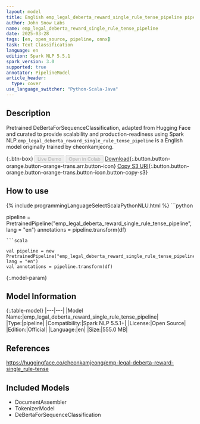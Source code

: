 ```yaml
---
layout: model
title: English emp_legal_deberta_reward_single_rule_tense_pipeline pipeline DeBertaForSequenceClassification from cheonkamjeong
author: John Snow Labs
name: emp_legal_deberta_reward_single_rule_tense_pipeline
date: 2025-03-28
tags: [en, open_source, pipeline, onnx]
task: Text Classification
language: en
edition: Spark NLP 5.5.1
spark_version: 3.0
supported: true
annotator: PipelineModel
article_header:
  type: cover
use_language_switcher: "Python-Scala-Java"
---
```


## Description

Pretrained DeBertaForSequenceClassification, adapted from Hugging Face and curated to provide scalability and production-readiness using Spark NLP.`emp_legal_deberta_reward_single_rule_tense_pipeline` is a English model originally trained by cheonkamjeong.

{:.btn-box}
<button class="button button-orange" disabled>Live Demo</button>
<button class="button button-orange" disabled>Open in Colab</button>
[Download](https://s3.amazonaws.com/auxdata.johnsnowlabs.com/public/models/emp_legal_deberta_reward_single_rule_tense_pipeline_en_5.5.1_3.0_1743129695035.zip){:.button.button-orange.button-orange-trans.arr.button-icon}
[Copy S3 URI](s3://auxdata.johnsnowlabs.com/public/models/emp_legal_deberta_reward_single_rule_tense_pipeline_en_5.5.1_3.0_1743129695035.zip){:.button.button-orange.button-orange-trans.button-icon.button-copy-s3}

## How to use



<div class="tabs-box" markdown="1">
{% include programmingLanguageSelectScalaPythonNLU.html %}
```python

pipeline = PretrainedPipeline("emp_legal_deberta_reward_single_rule_tense_pipeline", lang = "en")
annotations =  pipeline.transform(df)   

```
```scala

val pipeline = new PretrainedPipeline("emp_legal_deberta_reward_single_rule_tense_pipeline", lang = "en")
val annotations = pipeline.transform(df)

```
</div>

{:.model-param}
## Model Information

{:.table-model}
|---|---|
|Model Name:|emp_legal_deberta_reward_single_rule_tense_pipeline|
|Type:|pipeline|
|Compatibility:|Spark NLP 5.5.1+|
|License:|Open Source|
|Edition:|Official|
|Language:|en|
|Size:|555.0 MB|

## References

https://huggingface.co/cheonkamjeong/emp-legal-deberta-reward-single_rule-tense

## Included Models

- DocumentAssembler
- TokenizerModel
- DeBertaForSequenceClassification